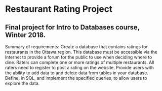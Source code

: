 # Restaurant Rating Project

## Final project for Intro to Databases course, Winter 2018.

Summary of requirements: Create a database that contains ratings for restaurants in the Ottawa region. This database must be accessible via the Internet to provide a forum for the public to use when deciding where to dine. Raters can complete one or more ratings of multiple restaurants. All raters need to register to post a rating on the website. Provide users with the ability to add data to and delete data from tables in your database. Define, in SQL, and implement the specified queries, to allow users to explore the data.